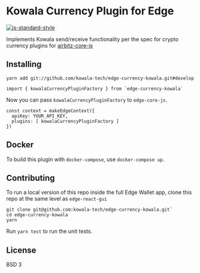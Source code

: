 # Kowala Currency Plugin for Edge
[![js-standard-style](https://cdn.rawgit.com/feross/standard/master/badge.svg)](https://github.com/feross/standard)

Implements Kowala send/receive functionality per the spec for crypto currency plugins for [airbitz-core-js](https://github.com/Airbitz/airbitz-core-js)

## Installing

    yarn add git://github.com/kowala-tech/edge-currency-kowala.git#develop

```
import { kowalaCurrencyPluginFactory } from `edge-currency-kowala`
```

Now you can pass `kowalaCurrencyPluginFactory` to `edge-core-js`.

```
const context = makeEdgeContext({
  apiKey: YOUR_API_KEY,
  plugins: [ kowalaCurrencyPluginFactory ]
})
```

## Docker

To build this plugin with `docker-compose`, use `docker-compose up`.

## Contributing

To run a local version of this repo inside the full Edge Wallet app, clone this repo at the same level as `edge-react-gui`

    git clone git@github.com:kowala-tech/edge-currency-kowala.git`
    cd edge-currency-kowala
    yarn

Run `yarn test` to run the unit tests.

## License
BSD 3
